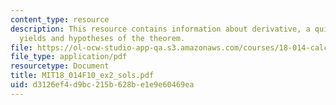 ```yaml
---
content_type: resource
description: This resource contains information about derivative, a quick calculation
  yields and hypotheses of the theorem.
file: https://ol-ocw-studio-app-qa.s3.amazonaws.com/courses/18-014-calculus-with-theory-fall-2010/d3126ef4d9bc215b628be1e9e60469ea_MIT18_014F10_ex2_sols.pdf
file_type: application/pdf
resourcetype: Document
title: MIT18_014F10_ex2_sols.pdf
uid: d3126ef4-d9bc-215b-628b-e1e9e60469ea
---
```

